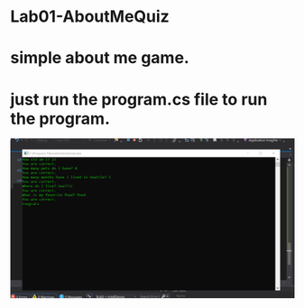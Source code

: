# Lab01-AboutMeQuiz
# simple about me game.
# just run the program.cs file to run the program. 
![program finished running](output.png)
